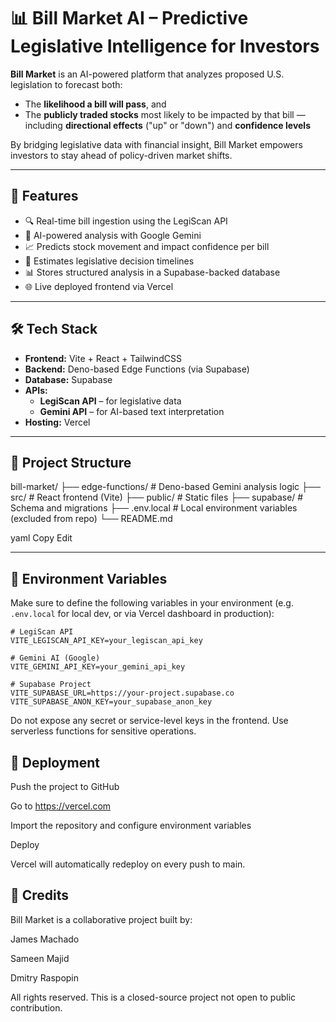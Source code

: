 # 📊 Bill Market AI – Predictive Legislative Intelligence for Investors

**Bill Market** is an AI-powered platform that analyzes proposed U.S. legislation to forecast both:

- The **likelihood a bill will pass**, and  
- The **publicly traded stocks** most likely to be impacted by that bill — including **directional effects** ("up" or "down") and **confidence levels**

By bridging legislative data with financial insight, Bill Market empowers investors to stay ahead of policy-driven market shifts.

---

## 🚀 Features

- 🔍 Real-time bill ingestion using the LegiScan API  
- 🧠 AI-powered analysis with Google Gemini  
- 📈 Predicts stock movement and impact confidence per bill  
- 📅 Estimates legislative decision timelines  
- 📊 Stores structured analysis in a Supabase-backed database  
- 🌐 Live deployed frontend via Vercel

---

## 🛠️ Tech Stack

- **Frontend:** Vite + React + TailwindCSS  
- **Backend:** Deno-based Edge Functions (via Supabase)  
- **Database:** Supabase  
- **APIs:**
  - **LegiScan API** – for legislative data
  - **Gemini API** – for AI-based text interpretation
- **Hosting:** Vercel

---

## 📁 Project Structure

bill-market/
├── edge-functions/ # Deno-based Gemini analysis logic
├── src/ # React frontend (Vite)
├── public/ # Static files
├── supabase/ # Schema and migrations
├── .env.local # Local environment variables (excluded from repo)
└── README.md

yaml
Copy
Edit

---

## 🔐 Environment Variables

Make sure to define the following variables in your environment (e.g. `.env.local` for local dev, or via Vercel dashboard in production):

```env
# LegiScan API
VITE_LEGISCAN_API_KEY=your_legiscan_api_key

# Gemini AI (Google)
VITE_GEMINI_API_KEY=your_gemini_api_key

# Supabase Project
VITE_SUPABASE_URL=https://your-project.supabase.co
VITE_SUPABASE_ANON_KEY=your_supabase_anon_key
```
Do not expose any secret or service-level keys in the frontend. Use serverless functions for sensitive operations.

## 🚀 Deployment
Push the project to GitHub

Go to https://vercel.com

Import the repository and configure environment variables

Deploy

Vercel will automatically redeploy on every push to main.

## 👥 Credits
Bill Market is a collaborative project built by:

James Machado

Sameen Majid

Dmitry Raspopin

All rights reserved. This is a closed-source project not open to public contribution.
